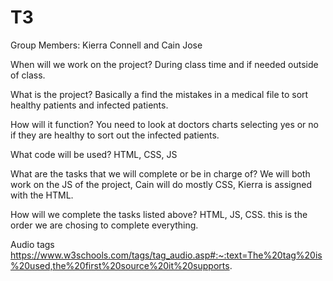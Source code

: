 # T3

Group Members:
Kierra Connell and Cain Jose

When will we work on the project?
During class time and if needed outside of class.

What is the project?
Basically a find the mistakes in a medical file to sort healthy patients and infected patients. 

How will it function?
You need to look at doctors charts selecting yes or no if they are healthy to sort out the infected patients.

What code will be used?
HTML, CSS, JS

What are the tasks that we will complete or be in charge of?
We will both work on the JS of the project, Cain will do mostly CSS, Kierra is assigned with the HTML.

How will we complete the tasks listed above?
HTML, JS, CSS. this is the order we are chosing to complete everything.


<!-- http://meyerweb.com/eric/tools/css/reset/ 
v2.0 | 20110126
License: none (public domain) -->

Audio tags
https://www.w3schools.com/tags/tag_audio.asp#:~:text=The%20tag%20is%20used,the%20first%20source%20it%20supports.